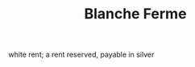 ---
title: Blanche Ferme
letter: B
permalink: "/definitions/blanche-ferme.html"
body: white rent; a rent reserved, payable in silver
published_at: '2018-07-07'
source: Black's Law Dictionary
layout: post
---